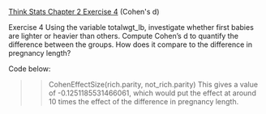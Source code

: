 [Think Stats Chapter 2 Exercise 4](http://greenteapress.com/thinkstats2/html/thinkstats2003.html#toc24) (Cohen's d)

Exercise 4   Using the variable totalwgt_lb, investigate whether first babies are lighter or heavier than others. Compute Cohen’s d to quantify the difference between the groups. How does it compare to the difference in pregnancy length?

Code below: 
>> CohenEffectSize(rich.parity, not_rich.parity)
>> This gives a value of -0.1251185531466061, which would put the effect at around 10 times the effect of the difference in pregnancy length.
